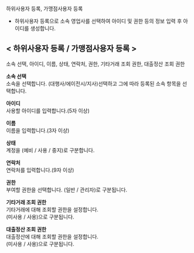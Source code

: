 하위사용자 등록, 가맹점사용자 등록

- 하위사용자 등록으로 소속 영업사를 선택하여 아이디 및 권한 등의 정보 입력 후 아이디를 생성합니다.

## < 하위사용자 등록 / 가맹점사용자 등록 >
소속 선택, 아이디, 이름, 상태, 연락처, 권한, 기타거래 조회 권한, 대출정산 조회 권한

**소속 선택**
<br>소속을 선택합니다. (대행사/에이전시/지사)선택하고 그에 따라 등록된 소속 항목을 선택합니다.

**아이디**
<br>사용할 아이디를 입력합니다.(5자 이상)

**이름**
<br>이름을 입력합니다.(3자 이상)

**상태**
<br>계정을 (예비 / 사용 / 중지)로 구분합니다.

**연락처**
<br>연락처를 입력합니다.(9자 이상)

**권한**
<br>부여할 권한을 선택합니다. (일반 / 관리자)로 구분됩니다.

**기타거래 조회 권한**
<br>기타거래에 대해 조회할 권한을 설정합니다.
<br>(미사용 / 사용)으로 구분됩니다.

**대출정산 조회 권한**
<br>대출정산에 대해 조회할 권한을 설정합니다.
<br>(미사용 / 사용)으로 구분됩니다.
